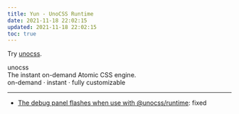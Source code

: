 ```yaml
---
title: Yun - UnoCSS Runtime
date: 2021-11-18 22:02:15
updated: 2021-11-18 22:02:15
toc: true
---
```


Try [unocss](https://github.com/antfu/unocss).

<div h-full text-center flex select-none all:transition-400>
  <div ma>
    <div text-5xl fw100 animate-bounce animate-count-infinite animate-1s>
      unocss
    </div>
    <div op30 text-lg fw300 m1>
      The instant on-demand Atomic CSS engine.
    </div>
    <div m2 flex justify-center text-2xl op30 hover="op80">
      <a
        i-carbon-logo-github
        text-inherit
        href="https://github.com/antfu/unocss"
        target="_blank"
      ></a>
    </div>
  </div>
</div>
<div absolute bottom-5 right-0 left-0 text-center op30 fw300>
  on-demand · instant · fully customizable
</div>

---

- [The debug panel flashes when use with @unocss/runtime](https://github.com/antfu/unocss/issues/135): fixed
